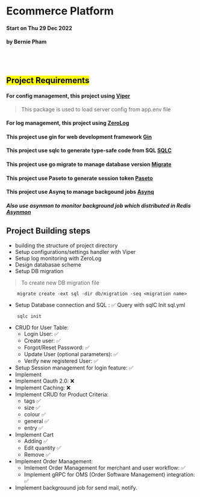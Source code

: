 # **Ecommerce Platform**
#### Start on Thu 29 Dec 2022
#### by <green>Bernie Pham</green>

<br/><br/>

## **<mark>Project Requirements</mark>**


#### For config management, this project using [Viper](https://github.com/spf13/viper)

> This package is used to load server config from app.env file

#### For log management, this project using [ZeroLog](https://github.com/rs/zerolog)

#### This project use gin for web development framework [Gin](https://github.com/gin-gonic/gin#quick-start)

#### This project use sqlc to generate type-safe code from SQL [SQLC](https://github.com/kyleconroy/sqlc)

#### This project use go migrate to manage database version [Migrate](https://github.com/golang-migrate/migrate)

#### This project use Paseto to generate session token [Paseto](github.com/o1egl/paseto)

#### This project use Asynq to manage backgound jobs [Asynq](https://github.com/hibiken/asynq)
##### Also use asynmon to monitor background job which distributed in Redis [Asynmon](https://github.com/hibiken/asynq)

## Project Building steps
- building the structure of project directory
- Setup configurations/settings handler with Viper
- Setup log monitoring with ZeroLog
- Design databasae scheme
- Setup DB migration
> To create new DB migration file
```
    migrate create -ext sql -dir db/migration -seq <migration name>
```
- Setup Database connection and SQL : ✅ Query with sqlC
Init sql.yml
```
    sqlc init
```
- CRUD for User Table:
    - Login User: ✅
    - Create user: ✅
    - Forgot/Reset Password: ✅
    - Update User (optional parameters): ✅
    - Verify new registered User: ✅
- Setup Session management for login feature: ✅
- Implement 
- Implement Oauth 2.0: ❌
- Implement Caching: ❌
- Implement CRUD for Product Criteria:
    - tags ✅
    - size ✅
    - colour ✅
    - general ✅
    - entry ✅
- Implement Cart
    - Adding ✅
    - Edit quantity ✅
    - Remove ✅
- Implement Order Management:
    - Imlement Order Management for merchant and user workflow: ✅
    - Implement gRPC for OMS (Order Software Management) integration: ✅
- Implement backgrouund job for send mail, notify.